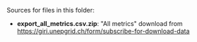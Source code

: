 Sources for files in this folder:

* **export_all_metrics.csv.zip**: "All metrics" download from https://giri.unepgrid.ch/form/subscribe-for-download-data 
